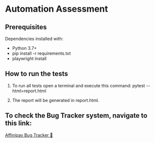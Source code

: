 # Automation Assessment

## Prerequisites
Dependencies installed with:
- Python 3.7+
- pip install -r requirements.txt
- playwright install

## How to run the tests
1. To run all tests open a terminal and execute this command:
   pytest --html=report.html

2. The report will be generated in report.html.

## To check the Bug Tracker system, navigate to this link:

[Affinipay Bug Tracker 🐞](https://trello.com/b/RYQMgZj8/affinipay-bugtracker-%F0%9F%90%9E)


